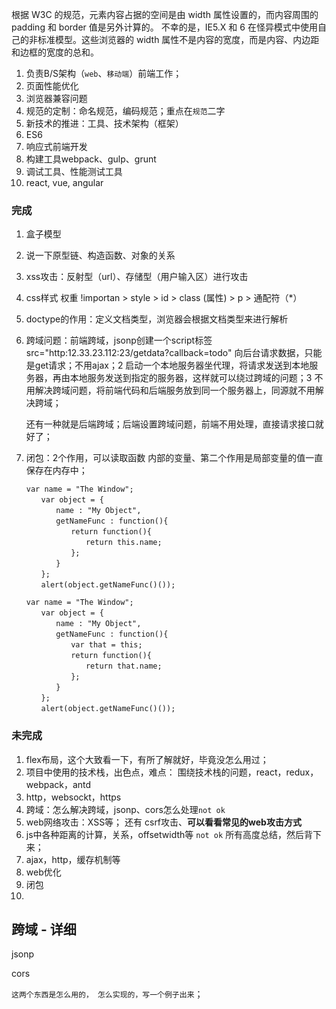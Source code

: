 
根据 W3C 的规范，元素内容占据的空间是由 width 属性设置的，而内容周围的 padding 和 border 值是另外计算的。
不幸的是，IE5.X 和 6 在怪异模式中使用自己的非标准模型。这些浏览器的 width 属性不是内容的宽度，而是内容、内边距和边框的宽度的总和。



1. 负责B/S架构（`web`、`移动端`）前端工作；
2. 页面性能优化
3. 浏览器兼容问题
4. 规范的定制：命名规范，编码规范；重点在`规范`二字
5. 新技术的推进：工具、技术架构（框架）
6. ES6
7. 响应式前端开发
8. 构建工具webpack、gulp、grunt
9. 调试工具、性能测试工具
10. react, vue, angular





### 完成

1. 盒子模型

2. 说一下原型链、构造函数、对象的关系

3. xss攻击：反射型（url）、存储型（用户输入区）进行攻击

4. css样式 权重  !importan > style > id > class (属性) > p > 通配符（*）

5. doctype的作用：定义文档类型，浏览器会根据文档类型来进行解析

6. 跨域问题：前端跨域，jsonp创建一个script标签src="http:12.33.23.112:23/getdata?callback=todo" 向后台请求数据，只能是get请求；不用ajax；2 启动一个本地服务器坐代理，将请求发送到本地服务器，再由本地服务发送到指定的服务器，这样就可以绕过跨域的问题；3 不用解决跨域问题，将前端代码和后端服务放到同一个服务器上，同源就不用解决跨域；

   还有一种就是后端跨域；后端设置跨域问题，前端不用处理，直接请求接口就好了；

7. 闭包：2个作用，可以读取函数 内部的变量、第二个作用是局部变量的值一直保存在内存中；

   ```
   var name = "The Window";
   　　var object = {
   　　　　name : "My Object",
   　　　　getNameFunc : function(){
   　　　　　　return function(){
   　　　　　　　　return this.name;
   　　　　　　};
   　　　　}
   　　};
   　　alert(object.getNameFunc()());
   ```

   ```
   var name = "The Window";
   　　var object = {
   　　　　name : "My Object",
   　　　　getNameFunc : function(){
   　　　　　　var that = this;
   　　　　　　return function(){
   　　　　　　　　return that.name;
   　　　　　　};
   　　　　}
   　　};
   　　alert(object.getNameFunc()());
   ```






### 未完成

1. flex布局，这个大致看一下，有所了解就好，毕竟没怎么用过；
2. 项目中使用的技术栈，出色点，难点： 围绕技术栈的问题，react，redux，webpack，antd
3. http，websockt，https
4. 跨域：怎么解决跨域，jsonp、cors怎么处理`not ok`
5. web网络攻击：XSS等； 还有 csrf攻击、**可以看看常见的web攻击方式**
6. js中各种距离的计算，关系，offsetwidth等 `not ok`  所有高度总结，然后背下来；
7. ajax，http，缓存机制等
8. web优化
9. 闭包
10. 



## 跨域 - 详细

jsonp

cors

`这两个东西是怎么用的， 怎么实现的，写一个例子出来`；